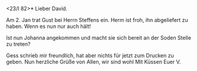  <23/I 82>*
Lieber David.

Am 2. Jan trat Gust bei Herrn Steffens ein. Herm ist froh, ihn abgeliefert zu haben. Wenn es nun nur auch hält!

Ist nun Johanna angekommen und macht sie sich bereit an der Soden Stelle zu treten?

Gess schrieb mir freundlich, hat aber nichts für jetzt zum Drucken zu geben. Nun herzliche Grüße von Allen, wir sind wohl
 Mit Küssen Euer V.
